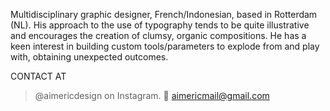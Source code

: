 Multidisciplinary graphic designer, French/Indonesian, based in Rotterdam (NL). His approach to the use of typography tends to be quite illustrative and encourages the creation of clumsy, organic compositions. He has a keen interest in building custom tools/parameters to explode from and play with, obtaining unexpected outcomes.

CONTACT AT

> @aimericdesign on Instagram.
> ︎ aimericmail@gmail.com

